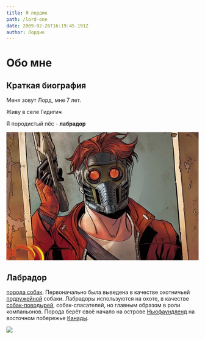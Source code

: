 ```yaml
---
title: Я лордик
path: /lord-one
date: 2009-02-26T16:19:45.191Z
author: Лордик
---
```

# Обо мне

## Краткая биография

Меня зовут Лорд, мне 7 лет. 

Живу в селе Гидигич

Я породистый пёс - **лабрадор**

![лорд](v-maske-obr.webp "лорд")

## Лабрадор

<!--StartFragment-->

[порода собак](https://ru.wikipedia.org/wiki/%D0%9F%D0%BE%D1%80%D0%BE%D0%B4%D0%B0_%D1%81%D0%BE%D0%B1%D0%B0%D0%BA "Порода собак"). Первоначально была выведена в качестве охотничьей [подружейной](https://ru.wikipedia.org/wiki/%D0%9F%D0%BE%D0%B4%D1%80%D1%83%D0%B6%D0%B5%D0%B9%D0%BD%D1%8B%D0%B5_%D1%81%D0%BE%D0%B1%D0%B0%D0%BA%D0%B8 "Подружейные собаки") собаки. Лабрадоры используются на охоте, в качестве [собак-поводырей](https://ru.wikipedia.org/wiki/%D0%A1%D0%BE%D0%B1%D0%B0%D0%BA%D0%B0-%D0%BF%D0%BE%D0%B2%D0%BE%D0%B4%D1%8B%D1%80%D1%8C "Собака-поводырь"), собак-спасателей, но главным образом в роли компаньонов. Порода берёт своё начало на острове [Ньюфаундленд](https://ru.wikipedia.org/wiki/%D0%9D%D1%8C%D1%8E%D1%84%D0%B0%D1%83%D0%BD%D0%B4%D0%BB%D0%B5%D0%BD%D0%B4 "Ньюфаундленд") на восточном побережье [Канады](https://ru.wikipedia.org/wiki/%D0%9A%D0%B0%D0%BD%D0%B0%D0%B4%D0%B0 "Канада").

<!--EndFragment-->

![](https://opt-1031816.ssl.1c-bitrix-cdn.ru/upload/resize_cache/iblock/80a/750_400_1/80a1b45432e6fa072607eb2ebf0407d2.jpg?1528188912163579)